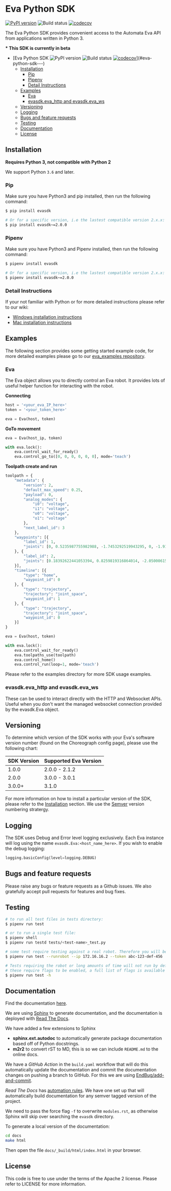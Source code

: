 # Eva Python SDK

[![PyPI version](https://badge.fury.io/py/evasdk.svg)](https://badge.fury.io/py/evasdk) ![Build status](https://github.com/automata-tech/eva_python_sdk/workflows/Build%20and%20test/badge.svg) [![codecov](https://codecov.io/gh/automata-tech/eva_python_sdk/branch/development/graph/badge.svg)](https://codecov.io/gh/automata-tech/eva_python_sdk)

The Eva Python SDK provides convenient access to the Automata Eva API from applications written in Python 3.

__* This SDK is currently in beta__

- [Eva Python SDK ![PyPI version](https://badge.fury.io/py/evasdk) ![Build status](https://github.com/automata-tech/eva_python_sdk/workflows/Build%20and%20test/badge.svg) [![codecov](https://codecov.io/gh/automata-tech/eva_python_sdk/branch/development/graph/badge.svg)](https://codecov.io/gh/automata-tech/eva_python_sdk)](#eva-python-sdk---)
  - [Installation](#installation)
    - [Pip](#pip)
    - [Pipenv](#pipenv)
    - [Detail Instructions](#detail-instructions)
  - [Examples](#examples)
    - [Eva](#eva)
    - [evasdk.eva_http and evasdk.eva_ws](#evasdkeva_http-and-evasdkeva_ws)
  - [Versioning](#versioning)
  - [Logging](#logging)
  - [Bugs and feature requests](#bugs-and-feature-requests)
  - [Testing](#testing)
  - [Documentation](#documentation)
  - [License](#license)

## Installation

__Requires Python 3, not compatible with Python 2__

We support Python `3.6` and later.

### Pip

Make sure you have Python3 and pip installed, then run the following command:

```bash
$ pip install evasdk

# Or for a specific version, i.e the lastest compatible version 2.x.x:
$ pip install evasdk~=2.0.0
```

### Pipenv

Make sure you have Python3 and Pipenv installed, then run the following command:

```bash
$ pipenv install evasdk

# Or for a specific version, i.e the lastest compatible version 2.x.x:
$ pipenv install evasdk~=2.0.0
```

### Detail Instructions

If your not familiar with Python or for more detailed instructions please refer to our wiki:

- [Windows installation instructions](https://github.com/automata-tech/eva_python_sdk/wiki/Windows-Installation)
- [Mac installation instructions](https://github.com/automata-tech/eva_python_sdk/wiki/Mac-Installation)

## Examples

The following section provides some getting started example code, for more detailed examples please go to our [eva_examples repository](https://github.com/automata-tech/eva_examples).

### Eva

The Eva object allows you to directly control an Eva robot. It provides lots of useful helper function for interacting with the robot.

**Connecting**

```python
host = '<your_eva_IP_here>'
token = '<your_token_here>'

eva = Eva(host, token)
```

**GoTo movement**

```python
eva = Eva(host_ip, token)

with eva.lock():
    eva.control_wait_for_ready()
    eva.control_go_to([0, 0, 0, 0, 0, 0], mode='teach')
```

**Toolpath create and run**

```python
toolpath = {
    "metadata": {
        "version": 2,
        "default_max_speed": 0.25,
        "payload": 0,
        "analog_modes": {
            "i0": "voltage",
            "i1": "voltage",
            "o0": "voltage",
            "o1": "voltage"
        },
        "next_label_id": 3
    },
    "waypoints": [{
        "label_id": 1,
        "joints": [0, 0.5235987755982988, -1.7453292519943295, 0, -1.9198621771937625, 0]
    }, {
        "label_id": 2,
        "joints": [0.18392622441053394, 0.8259819316864014, -2.050006151199341, 0.1785774528980255, -1.6037521743774412, -0.549331545829773]
    }],
    "timeline": [{
        "type": "home",
        "waypoint_id": 0
    }, {
        "type": "trajectory",
        "trajectory": "joint_space",
        "waypoint_id": 1
    }, {
        "type": "trajectory",
        "trajectory": "joint_space",
        "waypoint_id": 0
    }]
}

eva = Eva(host, token)

with eva.lock():
    eva.control_wait_for_ready()
    eva.toolpaths_use(toolpath)
    eva.control_home()
    eva.control_run(loop=1, mode='teach')
```

Please refer to the examples directory for more SDK usage examples.

### evasdk.eva_http and evasdk.eva_ws

These can be used to interact directly with the HTTP and Websocket APIs. Useful when you don't want the managed websocket connection provided by the evasdk.Eva object.

## Versioning

To determine which version of the SDK works with your Eva's software version number (found on the Choreograph config page), please use the following chart:

| SDK Version   | Supported Eva Version |
| ------------- | --------------------- |
| 1.0.0         | 2.0.0 - 2.1.2         |
| 2.0.0         | 3.0.0 - 3.0.1         |
| 3.0.0+        | 3.1.0                 |

For more information on how to install a particular version of the SDK, please refer to the [Installation](#Installation) section. We use the [Semver](https://semver.org/) version numbering stratergy.

## Logging

The SDK uses Debug and Error level logging exclusively. Each Eva instance will log using the name `evasdk.Eva:<host_name_here>`. If you wish to enable the debug logging:

```python
logging.basicConfig(level=logging.DEBUG)
```

## Bugs and feature requests

Please raise any bugs or feature requests as a Github issues. We also gratefully accept pull requests for features and bug fixes.

## Testing

```bash
# to run all test files in tests directory:
$ pipenv run test

# or to run a single test file:
$ pipenv shell
$ pipenv run testd tests/<test-name>_test.py

# some test require testing against a real robot. Therefore you will be required to supply a ip and token via the `--ip` and `--token` arguments as well as pass the --runrobot flag to notify pytest that you wish to run the robot tests:
$ pipenv run test --runrobot --ip 172.16.16.2 --token abc-123-def-456

# Tests requiring the robot or long amounts of time will not run by default,
# these require flags to be enabled, a full list of flags is available with the help flag:
$ pipenv run test -h
```

## Documentation

Find the documentation [here](https://eva-python-sdk.readthedocs.io/en/latest/).

We are using [Sphinx](https://github.com/sphinx-doc/sphinx) to generate documentation, and the documentation is deployed with [Read The Docs](https://github.com/readthedocs/readthedocs.org).

We have added a few extensions to Sphinx
-   **sphinx.ext.autodoc** to automatically generate package documentation based off of Python docstrings.
-   **m2r2** to convert rST to MD, this is so we can include `README.md` to the online docs.

We have a *GitHub Action* in the `build.yaml` workflow that will do this automatically update the documentation and commit the documentation changes on pushing a branch to GitHub. For this we are using [EndBug/add-and-commit](https://github.com/EndBug/add-and-commit).

*Read The Docs* has [automation rules](https://docs.readthedocs.io/en/stable/automation-rules.html).
We have one set up that will automatically build documentation for any semver tagged version of the project.

We need to pass the force flag `-f` to overwrite `modules.rst`, as otherwise Sphinx will skip over searching the `evasdk` directory.

To generate a local version of the documentation:
```bash
cd docs
make html
```

Then open the file `docs/_build/html/index.html` in your browser.


## License

This code is free to use under the terms of the Apache 2 license. Please refer to LICENSE for more information.
